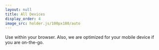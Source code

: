 ```yaml
---
layout: null
title: All Devices
display_order: 4
image_src: holder.js/100px180/auto
---
```


Use within your browser. Also, we are optimized for your mobile device if you are on-the-go.
